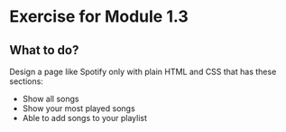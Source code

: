 # Exercise for Module 1.3

## What to do?
Design a page like Spotify only with plain HTML and CSS that has these sections:
- Show all songs
- Show your most played songs
- Able to add songs to your playlist